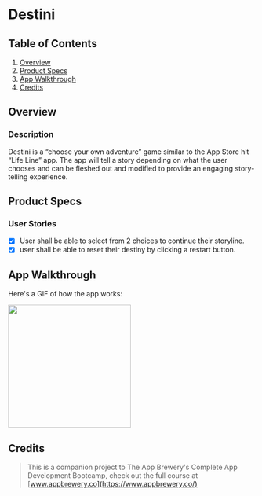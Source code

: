 # Destini

## Table of Contents
1. [Overview](#Overview)
2. [Product Specs](#Product-Specs)
3. [App Walkthrough](#App-Walkthrough)
4. [Credits](#Credits)

## Overview
### Description

Destini is a “choose your own adventure” game similar to the App Store hit “Life Line” app. The app will tell a story depending on what the user chooses and can be fleshed out and modified to provide an engaging story-telling experience.

## Product Specs
### User Stories

- [X] User shall be able to select from 2 choices to continue their storyline.
- [X] user shall be able to reset their destiny by clicking a restart button.

## App Walkthrough

Here's a GIF of how the app works:

<img src="https://user-images.githubusercontent.com/35745973/81485035-2dd76400-91ff-11ea-8151-799768ac5e02.gif" width=250><br>

## Credits

>This is a companion project to The App Brewery's Complete App Development Bootcamp, check out the full course at [www.appbrewery.co](https://www.appbrewery.co/)
